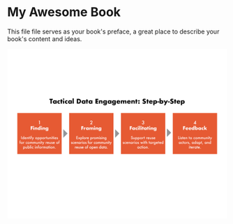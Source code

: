 # My Awesome Book

This file file serves as your book's preface, a great place to describe your book's content and ideas.



![](/assets/phase2-tde.png)


